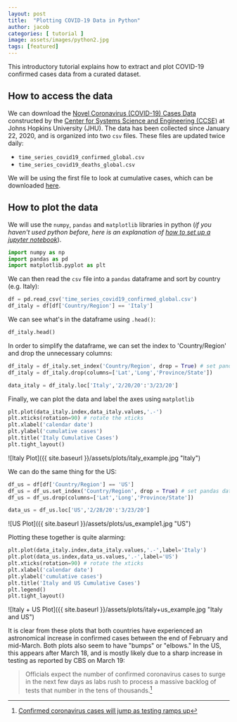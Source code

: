 ```yaml
---
layout: post
title:  "Plotting COVID-19 Data in Python"
author: jacob
categories: [ tutorial ]
image: assets/images/python2.jpg
tags: [featured]
---
```

This introductory tutorial explains how to extract and plot COVID-19 confirmed cases data from a curated dataset.

## How to access the data

We can download the [Novel Coronavirus (COVID-19) Cases Data](https://data.humdata.org/dataset/novel-coronavirus-2019-ncov-cases) constructed by the [Center for Systems Science and Engineering (CCSE)](https://systems.jhu.edu) at Johns Hopkins University (JHU). The data has been collected since January 22, 2020, and is organized into two `csv` files. These files are updated twice daily:
* `time_series_covid19_confirmed_global.csv`
* `time_series_covid19_deaths_global.csv`

We will be using the first file to look at cumulative cases, which can be downloaded [here](https://data.humdata.org/hxlproxy/api/data-preview.csv?url=https%3A%2F%2Fraw.githubusercontent.com%2FCSSEGISandData%2FCOVID-19%2Fmaster%2Fcsse_covid_19_data%2Fcsse_covid_19_time_series%2Ftime_series_covid19_confirmed_global.csv&filename=time_series_covid19_confirmed_global.csv).

## How to plot the data

We will use the `numpy`, `pandas` and `matplotlib` libraries in python (_if you haven't used python before, here is an explanation of [how to set up a jupyter notebook](https://realpython.com/jupyter-notebook-introduction/)_).

```python
import numpy as np
import pandas as pd
import matplotlib.pyplot as plt
```

We can then read the `csv` file into a `pandas` dataframe and sort by country (e.g. Italy):
```python
df = pd.read_csv('time_series_covid19_confirmed_global.csv')
df_italy = df[df['Country/Region'] == 'Italy']
```

We can see what's in the dataframe using `.head()`:
```python
df_italy.head()
```

In order to simplify the dataframe, we can set the index to 'Country/Region' and drop the unnecessary columns:

```python
df_italy = df_italy.set_index('Country/Region', drop = True) # set pandas dataframe index to country
df_italy = df_italy.drop(columns=['Lat','Long','Province/State'])

data_italy = df_italy.loc['Italy','2/20/20':'3/23/20']
```

Finally, we can plot the data and label the axes using `matplotlib`
```python
plt.plot(data_italy.index,data_italy.values,'.-')
plt.xticks(rotation=90) # rotate the xticks
plt.xlabel('calendar date')
plt.ylabel('cumulative cases')
plt.title('Italy Cumulative Cases')
plt.tight_layout()
```
![Italy Plot]({{ site.baseurl }}/assets/plots/italy_example.jpg "Italy")

We can do the same thing for the US:

```python
df_us = df[df['Country/Region'] == 'US']
df_us = df_us.set_index('Country/Region', drop = True) # set pandas dataframe index to country
df_us = df_us.drop(columns=['Lat','Long','Province/State'])

data_us = df_us.loc['US','2/28/20':'3/23/20']
```

![US Plot]({{ site.baseurl }}/assets/plots/us_example1.jpg "US")

Plotting these together is quite alarming:

```python
plt.plot(data_italy.index,data_italy.values,'.-',label='Italy')
plt.plot(data_us.index,data_us.values,'.-',label='US')
plt.xticks(rotation=90) # rotate the xticks
plt.xlabel('calendar date')
plt.ylabel('cumulative cases')
plt.title('Italy and US Cumulative Cases')
plt.legend()
plt.tight_layout()
```

![Italy + US Plot]({{ site.baseurl }}/assets/plots/italy+us_example.jpg "Italy and US")

It is clear from these plots that both countries have experienced an astronomical increase in confirmed cases between the end of February and mid-March. Both plots also seem to have "bumps" or "elbows." In the US, this appears after March 18, and is mostly likely due to a sharp increase in testing as reported by CBS on March 19:

> Officials expect the number of confirmed coronavirus cases to surge in the next few days as labs rush to process a massive backlog of tests that number in the tens of thousands.[^fn1]

[^fn1]: [Confirmed coronavirus cases will jump as testing ramps up](https://www.cbsnews.com/news/coronavirus-confirmed-cases-rise-tests/)
